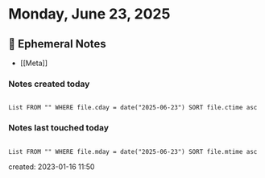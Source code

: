 # Monday, June 23, 2025

## 📝 Ephemeral Notes

- [[Meta]]

### Notes created today

```dataview

List FROM "" WHERE file.cday = date("2025-06-23") SORT file.ctime asc

```

### Notes last touched today

```dataview

List FROM "" WHERE file.mday = date("2025-06-23") SORT file.mtime asc

```

created: 2023-01-16 11:50
